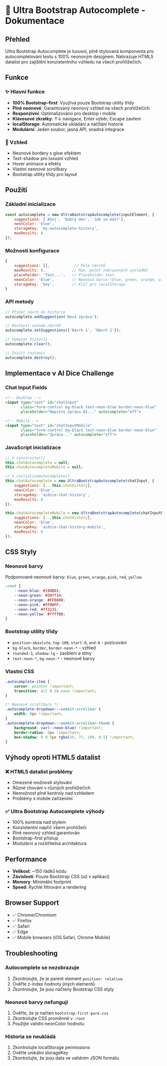 # 🚀 Ultra Bootstrap Autocomplete - Dokumentace

## Přehled

Ultra Bootstrap Autocomplete je luxusní, plně stylovaná komponenta pro autocompletování textu s 100% neonovým designem. Nahrazuje HTML5 datalist pro zajištění konzistentního vzhledu na všech prohlížečích.

## Funkce

### ✨ Hlavní funkce
- **100% Bootstrap-first**: Využívá pouze Bootstrap utility třídy
- **Plně neonové**: Garantovaný neonový vzhled na všech prohlížečích
- **Responzivní**: Optimalizováno pro desktop i mobile
- **Klávesové zkratky**: ↑↓ navigace, Enter výběr, Escape zavření
- **localStorage**: Automatické ukládání a načítání historie
- **Modulární**: Jeden soubor, jasná API, snadná integrace

### 🎨 Vzhled
- Neonové bordery s glow efektem
- Text-shadow pro luxusní vzhled
- Hover animace a efekty
- Vlastní neonové scrollbary
- Bootstrap utility třídy pro layout

## Použití

### Základní inicializace
```javascript
const autocomplete = new UltraBootstrapAutocomplete(inputElement, {
    suggestions: ['Ahoj', 'Dobrý den', 'Jak se máš?'],
    neonColor: 'blue',
    storageKey: 'my-autocomplete-history',
    maxResults: 8
});
```

### Možnosti konfigurace
```javascript
{
    suggestions: [],           // Pole návrhů
    maxResults: 8,            // Max. počet zobrazených výsledků
    placeholder: 'Text...',   // Placeholder text
    neonColor: 'blue',        // Neonová barva (blue, green, orange, pink, red, yellow)
    storageKey: 'key',        // Klíč pro localStorage
}
```

### API metody
```javascript
// Přidat návrh do historie
autocomplete.addSuggestion('Nová zpráva');

// Nastavit seznam návrhů
autocomplete.setSuggestions(['Návrh 1', 'Návrh 2']);

// Vymazat historii
autocomplete.clear();

// Zničit instanci
autocomplete.destroy();
```

## Implementace v AI Dice Challenge

### Chat Input Fields
```html
<!-- Desktop -->
<input type="text" id="chatInput" 
       class="form-control bg-black text-neon-blue border-neon-blue" 
       placeholder="Napište zprávu AI..." autocomplete="off">

<!-- Mobile -->
<input type="text" id="chatInputMobile" 
       class="form-control bg-black text-neon-blue border-neon-blue" 
       placeholder="Zpráva..." autocomplete="off">
```

### JavaScript inicializace
```javascript
// V constructor()
this.chatAutocomplete = null;
this.chatAutocompleteMobile = null;

// V initializeAutocomplete()
this.chatAutocomplete = new UltraBootstrapAutocomplete(chatInput, {
    suggestions: [...this.chatHistory],
    neonColor: 'blue',
    storageKey: 'aidice-chat-history',
    maxResults: 8
});

this.chatAutocompleteMobile = new UltraBootstrapAutocomplete(chatInputMobile, {
    suggestions: [...this.chatHistory],
    neonColor: 'blue',
    storageKey: 'aidice-chat-history-mobile',
    maxResults: 6
});
```

## CSS Styly

### Neonové barvy
Podporované neonové barvy: `blue`, `green`, `orange`, `pink`, `red`, `yellow`

```css
:root {
    --neon-blue: #194DD1;
    --neon-green: #39ff14;
    --neon-orange: #FF8800;
    --neon-pink: #FF00FF;
    --neon-red: #ff3131;
    --neon-yellow: #ffff00;
}
```

### Bootstrap utility třídy
- `position-absolute`, `top-100`, `start-0`, `end-0` - pozicování
- `bg-black`, `border`, `border-neon-*` - vzhled
- `rounded-3`, `shadow-lg` - zaoblení a stíny
- `text-neon-*`, `bg-neon-*` - neonové barvy

### Vlastní CSS
```css
.autocomplete-item {
    cursor: pointer !important;
    transition: all 0.2s ease !important;
}

/* Neonové scrollbary */
.autocomplete-dropdown::-webkit-scrollbar {
    width: 8px !important;
}
.autocomplete-dropdown::-webkit-scrollbar-thumb {
    background: var(--neon-blue) !important;
    border-radius: 4px !important;
    box-shadow: 0 0 5px rgba(25, 77, 209, 0.5) !important;
}
```

## Výhody oproti HTML5 datalist

### ❌ HTML5 datalist problémy
- Omezené možnosti stylování
- Různé chování v různých prohlížečích
- Nemožnost plné kontroly nad vzhledem
- Problémy s mobile zařízeními

### ✅ Ultra Bootstrap Autocomplete výhody
- 100% kontrola nad stylem
- Konzistentní napříč všemi prohlížeči
- Plně neonový vzhled garantován
- Bootstrap-first přístup
- Modulární a rozšiřitelná architektura

## Performance

- **Velikost**: ~150 řádků kódu
- **Závislosti**: Pouze Bootstrap CSS (už v aplikaci)
- **Memory**: Minimální footprint
- **Speed**: Rychlé filtrování a rendering

## Browser Support

- ✅ Chrome/Chromium
- ✅ Firefox
- ✅ Safari
- ✅ Edge
- ✅ Mobile browsers (iOS Safari, Chrome Mobile)

## Troubleshooting

### Autocomplete se nezobrazuje
1. Zkontrolujte, že je parent element `position: relative`
2. Ověřte z-index hodnoty jiných elementů
3. Zkontrolujte, že jsou načteny Bootstrap CSS styly

### Neonové barvy nefungují
1. Ověřte, že je načten `bootstrap-first-pure.css`
2. Zkontrolujte CSS proměnné v `:root`
3. Použijte validní neonColor hodnotu

### Historia se neukládá
1. Zkontrolujte localStorage permissions
2. Ověřte unikátní storageKey
3. Zkontrolujte, že jsou data ve validním JSON formátu
